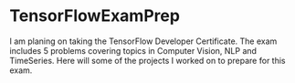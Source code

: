 # TensorFlowExamPrep
I am planing on taking the TensorFlow Developer Certificate. The exam includes 5 problems covering topics in Computer Vision, NLP and TimeSeries. Here will some of the projects I worked on to prepare for this exam. 
